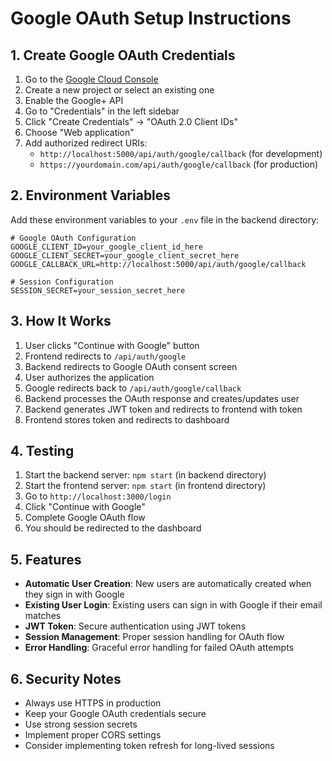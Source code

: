 # Google OAuth Setup Instructions

## 1. Create Google OAuth Credentials

1. Go to the [Google Cloud Console](https://console.cloud.google.com/)
2. Create a new project or select an existing one
3. Enable the Google+ API
4. Go to "Credentials" in the left sidebar
5. Click "Create Credentials" → "OAuth 2.0 Client IDs"
6. Choose "Web application"
7. Add authorized redirect URIs:
   - `http://localhost:5000/api/auth/google/callback` (for development)
   - `https://yourdomain.com/api/auth/google/callback` (for production)

## 2. Environment Variables

Add these environment variables to your `.env` file in the backend directory:

```env
# Google OAuth Configuration
GOOGLE_CLIENT_ID=your_google_client_id_here
GOOGLE_CLIENT_SECRET=your_google_client_secret_here
GOOGLE_CALLBACK_URL=http://localhost:5000/api/auth/google/callback

# Session Configuration
SESSION_SECRET=your_session_secret_here
```

## 3. How It Works

1. User clicks "Continue with Google" button
2. Frontend redirects to `/api/auth/google`
3. Backend redirects to Google OAuth consent screen
4. User authorizes the application
5. Google redirects back to `/api/auth/google/callback`
6. Backend processes the OAuth response and creates/updates user
7. Backend generates JWT token and redirects to frontend with token
8. Frontend stores token and redirects to dashboard

## 4. Testing

1. Start the backend server: `npm start` (in backend directory)
2. Start the frontend server: `npm start` (in frontend directory)
3. Go to `http://localhost:3000/login`
4. Click "Continue with Google"
5. Complete Google OAuth flow
6. You should be redirected to the dashboard

## 5. Features

- **Automatic User Creation**: New users are automatically created when they sign in with Google
- **Existing User Login**: Existing users can sign in with Google if their email matches
- **JWT Token**: Secure authentication using JWT tokens
- **Session Management**: Proper session handling for OAuth flow
- **Error Handling**: Graceful error handling for failed OAuth attempts

## 6. Security Notes

- Always use HTTPS in production
- Keep your Google OAuth credentials secure
- Use strong session secrets
- Implement proper CORS settings
- Consider implementing token refresh for long-lived sessions
